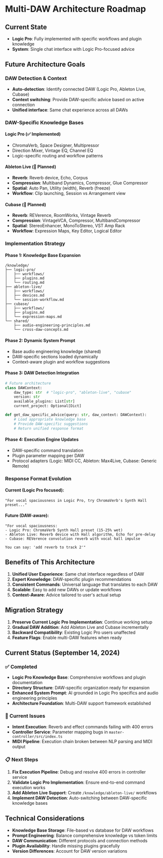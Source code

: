 # Multi-DAW Architecture Roadmap

## Current State
- **Logic Pro**: Fully implemented with specific workflows and plugin knowledge
- **System**: Single chat interface with Logic Pro-focused advice

## Future Architecture Goals

### DAW Detection & Context
- **Auto-detection**: Identify connected DAW (Logic Pro, Ableton Live, Cubase)
- **Context switching**: Provide DAW-specific advice based on active connection
- **Unified interface**: Same chat experience across all DAWs

### DAW-Specific Knowledge Bases

#### Logic Pro (✅ Implemented)
- ChromaVerb, Space Designer, Multipressor
- Direction Mixer, Vintage EQ, Channel EQ
- Logic-specific routing and workflow patterns

#### Ableton Live (🔄 Planned)
- **Reverb**: Reverb device, Echo, Corpus
- **Compression**: Multiband Dynamics, Compressor, Glue Compressor
- **Spatial**: Auto Pan, Utility (width), Reverb (freeze)
- **Workflow**: Clip launching, Session vs Arrangement view

#### Cubase (🔄 Planned)
- **Reverb**: REVerence, RoomWorks, Vintage Reverb
- **Compression**: VintageVCA, Compressor, MultibandCompressor
- **Spatial**: StereoEnhancer, MonoToStereo, VST Amp Rack
- **Workflow**: Expression Maps, Key Editor, Logical Editor

### Implementation Strategy

#### Phase 1: Knowledge Base Expansion
```
/knowledge/
├── logic-pro/
│   ├── workflows/
│   ├── plugins.md
│   └── routing.md
├── ableton-live/
│   ├── workflows/
│   ├── devices.md
│   └── session-workflow.md
├── cubase/
│   ├── workflows/
│   ├── plugins.md
│   └── expression-maps.md
└── shared/
    ├── audio-engineering-principles.md
    └── cross-daw-concepts.md
```

#### Phase 2: Dynamic System Prompt
- Base audio engineering knowledge (shared)
- DAW-specific sections loaded dynamically
- Context-aware plugin and workflow suggestions

#### Phase 3: DAW Detection Integration
```python
# Future architecture
class DAWContext:
    daw_type: str  # "logic-pro", "ableton-live", "cubase"
    version: str
    available_plugins: List[str]
    current_project: Optional[Dict]

def get_daw_specific_advice(query: str, daw_context: DAWContext):
    # Load appropriate knowledge base
    # Provide DAW-specific suggestions
    # Return unified response format
```

#### Phase 4: Execution Engine Updates
- DAW-specific command translation
- Plugin parameter mapping per DAW
- Protocol adapters (Logic: MIDI CC, Ableton: Max4Live, Cubase: Generic Remote)

### Response Format Evolution

#### Current (Logic Pro focused):
```
"For vocal spaciousness in Logic Pro, try ChromaVerb's Synth Hall preset..."
```

#### Future (DAW-aware):
```
"For vocal spaciousness:
- Logic Pro: ChromaVerb Synth Hall preset (15-25% wet)
- Ableton Live: Reverb device with Hall algorithm, Echo for pre-delay
- Cubase: REVerence convolution reverb with vocal hall impulse

You can say: 'add reverb to track 2'"
```

## Benefits of This Architecture

1. **Unified User Experience**: Same chat interface regardless of DAW
2. **Expert Knowledge**: DAW-specific plugin recommendations
3. **Consistent Commands**: Universal language that translates to each DAW
4. **Scalable**: Easy to add new DAWs or update workflows
5. **Context-Aware**: Advice tailored to user's actual setup

## Migration Strategy

1. **Preserve Current Logic Pro Implementation**: Continue working setup
2. **Gradual DAW Addition**: Add Ableton Live and Cubase incrementally
3. **Backward Compatibility**: Existing Logic Pro users unaffected
4. **Feature Flags**: Enable multi-DAW features when ready

## Current Status (September 14, 2024)

### ✅ Completed
- **Logic Pro Knowledge Base**: Comprehensive workflows and plugin documentation
- **Directory Structure**: DAW-specific organization ready for expansion
- **Enhanced System Prompt**: AI grounded in Logic Pro specifics and audio engineering principles
- **Architecture Foundation**: Multi-DAW support framework established

### 🔄 Current Issues
- **Intent Execution**: Reverb and effect commands failing with 400 errors
- **Controller Service**: Parameter mapping bugs in `master-controller/src/index.ts`
- **MIDI Pipeline**: Execution chain broken between NLP parsing and MIDI output

### 📋 Next Steps
1. **Fix Execution Pipeline**: Debug and resolve 400 errors in controller service
2. **Validate Logic Pro Implementation**: Ensure end-to-end command execution works
3. **Add Ableton Live Support**: Create `/knowledge/ableton-live/` workflows
4. **Implement DAW Detection**: Auto-switching between DAW-specific knowledge bases

## Technical Considerations

- **Knowledge Base Storage**: File-based vs database for DAW workflows
- **Prompt Engineering**: Balance comprehensive knowledge vs token limits
- **DAW Communication**: Different protocols and connection methods
- **Plugin Availability**: Handle missing plugins gracefully
- **Version Differences**: Account for DAW version variations